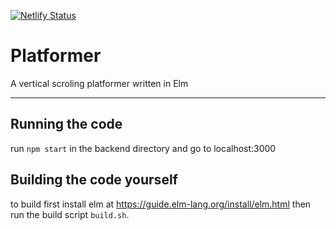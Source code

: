 [![Netlify Status](https://api.netlify.com/api/v1/badges/40fbfa42-86fd-4868-ba16-54312c2019e4/deploy-status)](https://app.netlify.com/sites/hl-platformer/deploys)
# Platformer

A vertical scroling platformer written in Elm

---

## Running the code

run `npm start` in the backend directory and go to localhost:3000

## Building the code yourself

to build first install elm at https://guide.elm-lang.org/install/elm.html then run the build script `build.sh`.
